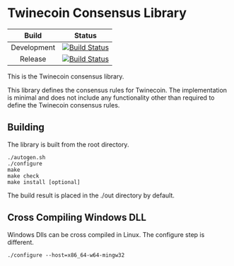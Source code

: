 Twinecoin Consensus Library
===========================

| Build | Status|
| :-----------: | :--------------: |
| Development | [![Build Status](https://travis-ci.org/twinecoin/twineconsensus.svg?branch=devel)](https://github.com/twinecoin/twineconsensus/tree/devel) |
| Release | [![Build Status](https://travis-ci.org/twinecoin/twineconsensus.svg?branch=master)](https://github.com/twinecoin/twineconsensus/tree/master) |

This is the Twinecoin consensus library.

This library defines the consensus rules for Twinecoin.  The implementation is
minimal and does not include any functionality other than required to define
the Twinecoin consensus rules.

Building
--------

The library is built from the root directory.

    ./autogen.sh
    ./configure
    make
    make check
    make install [optional]

The build result is placed in the ./out directory by default.


Cross Compiling Windows DLL
---------------------------

Windows Dlls can be cross compiled in Linux.  The configure step is different.

    ./configure --host=x86_64-w64-mingw32

